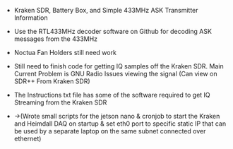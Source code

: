 * Kraken SDR, Battery Box, and Simple 433MHz ASK Transmitter Information

* Use the RTL433MHz decoder software on Github for decoding ASK messages from the 433MHz 

* Noctua Fan Holders still need work

* Still need to finish code for getting IQ samples off the Kraken SDR. Main Current Problem is GNU Radio Issues viewing the signal (Can view on SDR++ From Kraken SDR) 

* The Instructions txt file has some of the software required to get IQ Streaming from the Kraken SDR
*   →(Wrote small scripts for the jetson nano & cronjob to start the Kraken and Heimdall DAQ on startup & set eth0 port to specific static IP that can be used by a separate laptop on the same subnet connected over ethernet)
